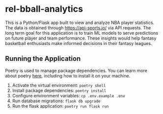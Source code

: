 # rel-bball-analytics
This is a Python/Flask app built to view and analyze NBA player statistics. The data is obtained through https://api-sports.io/ via API requests. 
The long term goal for this application is to train ML models to serve predictions on future player and team performance. 
These insights would help fantasy basketball enthusiasts make informed decisions in their fantasy leagues.

## Running the Application
Poetry is used to manage package dependencies. You can learn more about poetry [here](https://python-poetry.org/docs/), including how to install it on your machine.
1. Activate the virtual environment: `poetry shell` 
2. Install package dependencies: `poetry install`
3. Configure environment variables: `cp .env.example .env`
4. Run database migrations: `flask db upgrade`
5. Run the flask application: `poetry run flask run`
